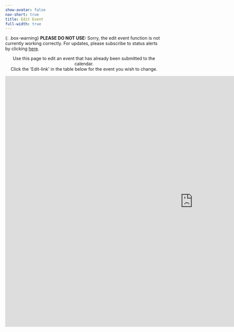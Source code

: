 ```yaml
---
show-avatar: false
nav-short: true
title: Edit Event
full-width: true
---
```

{: .box-warning}
<i class="fa fa-bolt icon-yellow" aria-hidden="true"></i> **PLEASE DO NOT USE:** Sorry, the edit event function is not currently working correctly. For updates, please subscribe to status alerts by clicking <a title="Webpage Status" href="https://openresearchcalendar.statuspage.io" target="_blank" rel="noopener">here</a>.   

<p style="text-align: center;">Use this page to edit an event that has already been submitted to the calendar.<br />Click the 'Edit-link' in the table below for the event you wish to change.</p>

<p style="text-align: center;"><iframe style="border: 0;" src="https://datastudio.google.com/embed/reporting/f5bd0021-f205-4f69-aa32-5c13f38f0603/page/HWJOC" width="1200" height="800" frameborder="0" allowfullscreen="allowfullscreen"></iframe></p>


